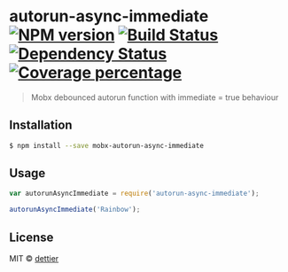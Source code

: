 # autorun-async-immediate [![NPM version][npm-image]][npm-url] [![Build Status][travis-image]][travis-url] [![Dependency Status][daviddm-image]][daviddm-url] [![Coverage percentage][coveralls-image]][coveralls-url]
> Mobx debounced autorun function with immediate = true behaviour

## Installation

```sh
$ npm install --save mobx-autorun-async-immediate
```

## Usage

```js
var autorunAsyncImmediate = require('autorun-async-immediate');

autorunAsyncImmediate('Rainbow');
```
## License

MIT © [dettier]()


[npm-image]: https://badge.fury.io/js/mobx-autorun-async-immediate.svg
[npm-url]: https://npmjs.org/package/mobx-autorun-async-immediate
[travis-image]: https://travis-ci.org/dettier/mobx-autorun-async-immediate.svg?branch=master
[travis-url]: https://travis-ci.org/dettier/mobx-autorun-async-immediate
[daviddm-image]: https://david-dm.org/dettier/mobx-autorun-async-immediate.svg?theme=shields.io
[daviddm-url]: https://david-dm.org/dettier/mobx-autorun-async-immediate
[coveralls-image]: https://coveralls.io/repos/dettier/mobx-autorun-async-immediate/badge.svg
[coveralls-url]: https://coveralls.io/r/dettier/mobx-autorun-async-immediate

